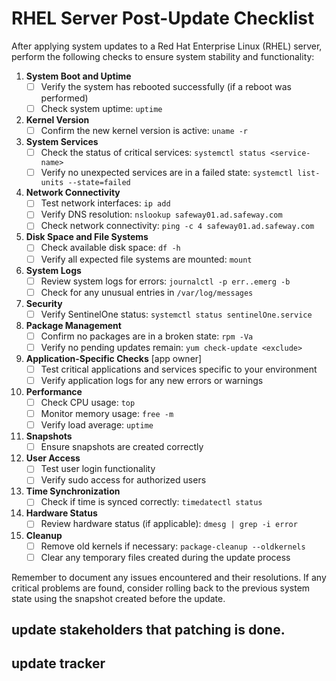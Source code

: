 # RHEL Server Post-Update Checklist

After applying system updates to a Red Hat Enterprise Linux (RHEL) server, perform the following checks to ensure system stability and functionality:

1. **System Boot and Uptime**
   - [ ] Verify the system has rebooted successfully (if a reboot was performed)
   - [ ] Check system uptime: `uptime`

2. **Kernel Version**
   - [ ] Confirm the new kernel version is active: `uname -r`

3. **System Services**
   - [ ] Check the status of critical services: `systemctl status <service-name>`
   - [ ] Verify no unexpected services are in a failed state: `systemctl list-units --state=failed`

4. **Network Connectivity**
   - [ ] Test network interfaces: `ip add`
   - [ ] Verify DNS resolution: `nslookup safeway01.ad.safeway.com`
   - [ ] Check network connectivity: `ping -c 4 safeway01.ad.safeway.com`

5. **Disk Space and File Systems**
   - [ ] Check available disk space: `df -h`
   - [ ] Verify all expected file systems are mounted: `mount`

6. **System Logs**
   - [ ] Review system logs for errors: `journalctl -p err..emerg -b`
   - [ ] Check for any unusual entries in `/var/log/messages`

7. **Security**
   - [ ] Verify SentinelOne status: `systemctl status sentinelOne.service`

8. **Package Management**
   - [ ] Confirm no packages are in a broken state: `rpm -Va`
   - [ ] Verify no pending updates remain: `yum check-update <exclude>`

9. **Application-Specific Checks** [app owner]
   - [ ] Test critical applications and services specific to your environment
   - [ ] Verify application logs for any new errors or warnings

10. **Performance**
    - [ ] Check CPU usage: `top`
    - [ ] Monitor memory usage: `free -m`
    - [ ] Verify load average: `uptime`

11. **Snapshots**
    - [ ] Ensure snapshots are created correctly

12. **User Access**
    - [ ] Test user login functionality
    - [ ] Verify sudo access for authorized users

13. **Time Synchronization**
    - [ ] Check if time is synced correctly: `timedatectl status`

14. **Hardware Status**
    - [ ] Review hardware status (if applicable): `dmesg | grep -i error`

15. **Cleanup**
    - [ ] Remove old kernels if necessary: `package-cleanup --oldkernels`
    - [ ] Clear any temporary files created during the update process

Remember to document any issues encountered and their resolutions. 
If any critical problems are found, consider rolling back to the previous system state using the snapshot created before the update.
## update stakeholders that patching is done.
## update tracker